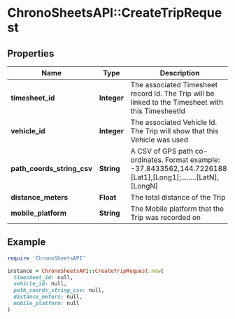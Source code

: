 # ChronoSheetsAPI::CreateTripRequest

## Properties

| Name | Type | Description | Notes |
| ---- | ---- | ----------- | ----- |
| **timesheet_id** | **Integer** | The associated Timesheet record Id.  The Trip will be linked to the Timesheet with this TimesheetId | [optional] |
| **vehicle_id** | **Integer** | The associated Vehicle Id.  The Trip will show that this Vehicle was used | [optional] |
| **path_coords_string_csv** | **String** | A CSV of GPS path co-ordinates.  Format example: -37.8433562,144.7226188;[Lat1],[Long1];........[LatN],[LongN] | [optional] |
| **distance_meters** | **Float** | The total distance of the Trip | [optional] |
| **mobile_platform** | **String** | The Mobile platform that the Trip was recorded on | [optional] |

## Example

```ruby
require 'ChronoSheetsAPI'

instance = ChronoSheetsAPI::CreateTripRequest.new(
  timesheet_id: null,
  vehicle_id: null,
  path_coords_string_csv: null,
  distance_meters: null,
  mobile_platform: null
)
```

